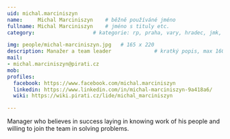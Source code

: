 ```yaml
---
uid: michal.marciniszyn
name:     Michal Marciniszyn  	# běžně používáné jméno
fullname: Michal Marciniszyn 	# jméno s tituly etc.
category:                 	# kategorie: rp, praha, vary, hradec, jmk, senat

img: people/michal-marciniszyn.jpg   # 165 x 220
description: Manažer a team leader          	# kratký popis, max 160 znaků
mail:
- michal.marciniszyn@pirati.cz
mob:			  
profiles:              
  facebook: https://www.facebook.com/michal.marciniszyn
  linkedin: https://www.linkedin.com/in/michal-marciniszyn-9a418a6/
  wiki: https://wiki.pirati.cz/lide/michal_marciniszyn

---
```


Manager who believes in success laying in knowing work of his people and willing to join the team in solving
problems.
